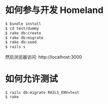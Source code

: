 # 如何参与开发 Homeland

```bash
$ bundle install
$ cd test/dummy
$ rake db:create
$ rake db:migrate
$ rake db:seed
$ rails s
```

然后浏览器访问: http://localhost:3000

# 如何允许测试

```
$ rails db:migrate RAILS_ENV=test
$ rake
```


